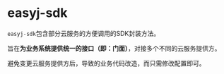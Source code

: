 # easyj-sdk

`easyj-sdk`包含部分云服务的方便调用的SDK封装方法。

旨在**为业务系统提供统一的接口（即：门面）**，对接多个不同的云服务提供方。

避免变更云服务提供方后，导致的业务代码改造，而只需修改配置即可。

